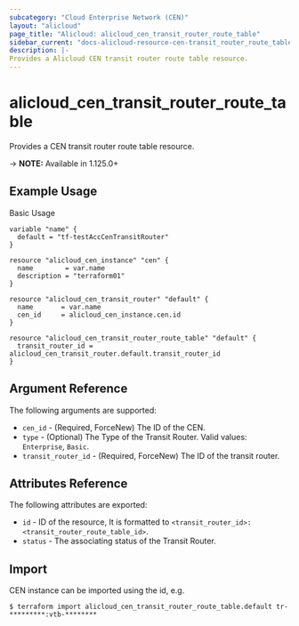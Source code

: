 ```yaml
---
subcategory: "Cloud Enterprise Network (CEN)"
layout: "alicloud"
page_title: "Alicloud: alicloud_cen_transit_router_route_table"
sidebar_current: "docs-alicloud-resource-cen-transit_router_route_table"
description: |-
Provides a Alicloud CEN transit router route table resource.
---
```


# alicloud\_cen_transit_router_route_table

Provides a CEN transit router route table resource.

-> **NOTE:** Available in 1.125.0+

## Example Usage

Basic Usage

```
variable "name" {
  default = "tf-testAccCenTransitRouter"
}

resource "alicloud_cen_instance" "cen" {
  name        = var.name
  description = "terraform01"
}

resource "alicloud_cen_transit_router" "default" {
  name       = var.name
  cen_id     = alicloud_cen_instance.cen.id
}

resource "alicloud_cen_transit_router_route_table" "default" {
  transit_router_id = alicloud_cen_transit_router.default.transit_router_id
}
```
## Argument Reference

The following arguments are supported:

* `cen_id` - (Required, ForceNew) The ID of the CEN.
* `type` - (Optional) The Type of the Transit Router. Valid values: `Enterprise`, `Basic`.
* `transit_router_id` - (Required, ForceNew) The ID of the transit router.

## Attributes Reference

The following attributes are exported:

* `id` - ID of the resource, It is formatted to `<transit_router_id>:<transit_router_route_table_id>`.
* `status` - The associating status of the Transit Router.

## Import

CEN instance can be imported using the id, e.g.

```
$ terraform import alicloud_cen_transit_router_route_table.default tr-*********:vtb-********
```
